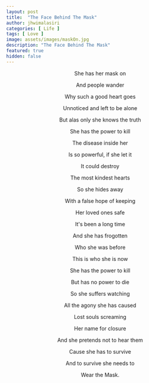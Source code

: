 ```yaml
---
layout: post
title:  "The Face Behind The Mask"
author: jhwimalasiri
categories: [ Life ]
tags: [ Love ]
image: assets/images/maskOn.jpg
description: "The Face Behind The Mask"
featured: true
hidden: false
---
```

<center>
She has her mask on <br>

And people wander<br>

Why such a good  heart goes<br>

Unnoticed and left to be alone<br>

But alas only she knows the truth<br>

She has the power to kill<br>

The disease inside her<br>

Is so powerful, if she let it<br>

It could destroy<br>

The most kindest hearts<br>

So she hides away<br>

With a false hope of keeping<br>

Her loved ones safe<br>

It's been a long time<br>

And she has frogotten<br>

Who she was before<br>

This is who she is now<br>

She has the power to kill<br>

But has no power to die<br>

So she suffers watching<br>

All the agony she has caused<br>

Lost souls screaming<br>

Her name for closure<br>

And she pretends not to hear them<br>

Cause she has to survive<br>

And to survive she needs to<br>

Wear the Mask.<br>
</center>